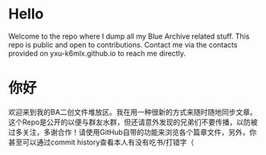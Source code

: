 # Hello
Welcome to the repo where I dump all my Blue Archive related stuff. This repo is public and open to contributions. Contact me via the contacts provided on yxu-k6mlx.github.io to reach me directly. 

# 你好

欢迎来到我的BA二创文件堆放区。我在用一种很新的方式来随时随地同步文章。这个Repo是公开的以便与群友水群，但还请意外发现的兄弟们不要传播，以防被过多关注，多谢合作！请使用GitHub自带的功能来浏览各个篇章文件，另外，你甚至可以通过commit history查看本人有没有吃书/打错字（
